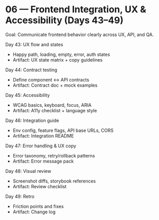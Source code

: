 # 06 — Frontend Integration, UX & Accessibility (Days 43–49)

Goal: Communicate frontend behavior clearly across UX, API, and QA.

Day 43: UX flow and states
- Happy path, loading, empty, error, auth states
- Artifact: UX state matrix + copy guidelines

Day 44: Contract testing
- Define component ↔ API contracts
- Artifact: Contract doc + mock examples

Day 45: Accessibility
- WCAG basics, keyboard, focus, ARIA
- Artifact: A11y checklist + language style

Day 46: Integration guide
- Env config, feature flags, API base URLs, CORS
- Artifact: Integration README

Day 47: Error handling & UX copy
- Error taxonomy, retry/rollback patterns
- Artifact: Error message pack

Day 48: Visual review
- Screenshot diffs, storybook references
- Artifact: Review checklist

Day 49: Retro
- Friction points and fixes
- Artifact: Change log

